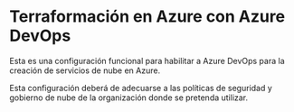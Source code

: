 # Terraformación en Azure con Azure DevOps

Esta es una configuración funcional para habilitar a Azure DevOps para la creación de servicios de nube en Azure.  

Esta configuración deberá de adecuarse a las políticas de seguridad y gobierno de nube de la organización donde se pretenda utilizar.
